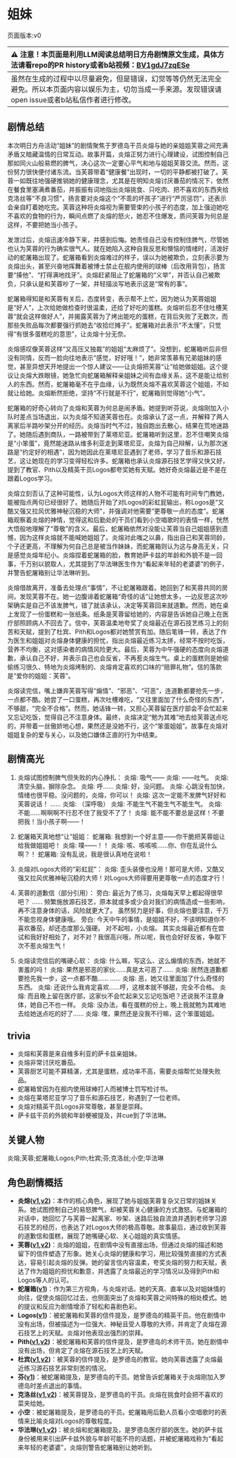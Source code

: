 # 姐妹
页面版本:v0
 

| :warning: 注意！本页面是利用LLM阅读总结明日方舟剧情原文生成，具体方法请看repo的PR history或者b站视频：[BV1gdJ7zqESe](https://www.bilibili.com/video/BV1gdJ7zqESe/)         |
|:----------------------------|
| 虽然在生成的过程中以尽量避免，但是错误，幻觉等等仍然无法完全避免。所以本页面内容以娱乐为主，切勿当成一手来源。发现错误请open issue或者b站私信作者进行修改。|



## 剧情总结
本次明日方舟活动“姐妹”的剧情聚焦于罗德岛干员炎熔与她的亲姐姐芙蓉之间充满矛盾又暗藏温情的日常互动。故事开篇，炎熔正努力进行心理建设，试图控制自己那如同火山般易燃的脾气，决心这次一定要心平气和地与姐姐芙蓉交流。然而，这份努力很快便付诸东流。当芙蓉带着“健康餐”出现时，一切的平静都被打破了。芙蓉一如既往地强硬推销她的健康理念，尤其是在明知炎熔讨厌番茄的情况下，依然在餐食里塞满煮番茄，并振振有词地指出炎熔挑食、只吃肉、把不喜欢的东西夹给克洛丝等“不良习惯”，扬言要对炎熔这个“不乖的坏孩子”进行“严厉惩罚”，还表示会亲自盯着她吃完。芙蓉这种将炎熔视为需要管束的小孩子的态度，加上强迫她吃不喜欢的食物的行为，瞬间点燃了炎熔的怒火，她忍不住爆发，质问芙蓉为何总是这样，不要把她当小孩子。

发泄过后，炎熔迅速冷静下来，并感到后悔。她责怪自己没有控制住脾气，尽管她也认为芙蓉的行为确实很气人。就在她陷入这种自我反思和懊恼的情绪时，活泼好动的蛇屠箱出现了。蛇屠箱看到炎熔难过的样子，误以为她被欺负，立刻表示要为炎熔出头，甚至兴奋地挥舞着被博士禁止在舰内使用的球棒（后改用背包），扬言要“揍他”、“打得满地找牙”。炎熔赶紧阻止了蛇屠箱的“义举”，并否认自己被欺负，只承认是和芙蓉吵了一架，并轻描淡写地表示这是“常有的事”。

蛇屠箱得知是和芙蓉有关后，态度转变，表示帮不上忙，因为她认为芙蓉姐姐是“好人”，上次给她做检查时很温柔，还给了好吃的蛋糕。炎熔听后忍不住吐槽芙蓉“就会这样做好人”，并揭露芙蓉为了烤出能吃的蛋糕，在背后失败了无数次，而那些失败品每次都要强行抓她去“收拾烂摊子”。蛇屠箱对此表示“不太懂”，只觉得“有很多蛋糕吃的意思”，让炎熔十分无奈。

炎熔感叹像芙蓉这样“又高压又独裁”的姐姐“太麻烦了”。没想到，蛇屠箱听后非但没有同情，反而一脸向往地表示“感觉，好好哦！”，她非常羡慕有兄弟姐妹的感觉，甚至异想天开地提出一个惊人建议——让炎熔把芙蓉“让”给她做姐姐。这个提议让炎熔大跌眼镜，她急忙向蛇屠箱解释亲姐妹之间有血缘关系，这不是能让给别人的东西。然而，蛇屠箱毫不在乎血缘，认为既然炎熔不喜欢芙蓉这个姐姐，不如就让给她。炎熔断然拒绝，坚持“不行就是不行”，蛇屠箱则觉得她“小气”。

蛇屠箱的好奇心转向了炎熔和芙蓉为何总是闹矛盾。她提到听芬说，炎熔刚加入小队时差点当场退出，以为炎熔不知道芙蓉也在。炎熔承认了这一点，并解释了两人离家后半路吵架分开的经历。炎熔当时气不过，独自跑出去散心，结果在荒地迷路了。她随后遇到商队，一路被带到了莱塔尼亚。蛇屠箱听到这里，忍不住嘲笑炎熔是“小笨蛋”，竟然能迷路从维多利亚走到莱塔尼亚。炎熔为自己辩解，认为那次迷路是“约定好的相遇”，因为她因此在莱塔尼亚遇到了老师，学习了音乐和源石技艺，这让她现在的学习变得轻松许多。蛇屠箱也承认炎熔源石技艺学得又快又好，提到了教官、Pith以及精英干员Logos都夸奖她有天赋。她好奇炎熔最近是不是在跟着Logos学习。

炎熔立刻否认了这种可能性，认为Logos大师这样的人物不可能有时间专门教她，能被指点两句已经很好了。她随后开始了对Logos的彩虹屁输出，称Logos是“又酷又强又拉风优雅神秘沉稳的大师”，并强调对他需要“更尊敬一点的态度”。蛇屠箱观察着炎熔的神情，觉得这和后勤处的干员们看到小空唱歌时的表情一样，恍然大悟般地理解了“尊敬”的含义。最后，蛇屠箱依然对没能让芙蓉当自己姐姐感到遗憾，因为这样炎熔就不能喊她姐姐了。炎熔对此嗤之以鼻，指出自己和芙蓉同龄，个子还更高，不理解为何自己总是被当作妹妹，而蛇屠箱则认为这与身高无关，只是感觉炎熔年纪小。炎熔捏着蛇屠箱的脸，教育她萨卡兹的年龄和外貌不是一回事，千万别以貌取人，尤其提到了华法琳医生作为“看起来年轻的老婆婆”的例子，并警告蛇屠箱别让华法琳听到。

炎熔借故离开，准备去处理点“事情”，不让蛇屠箱跟着。她回到了和芙蓉共同的房间，发现芙蓉不在。她一边腹诽着蛇屠箱“奇怪的话”让她想太多，一边反思这次吵架确实是自己不该发脾气，错了就该承认，决定等芙蓉回来就道歉。然而，她在桌上发现了一份蛋糕和一张纸条。纸条是芙蓉留给她的，内容是告诉她自己晚上在医疗部照顾病人不回去了。信中，芙蓉温柔地夸奖了炎熔最近在源石技艺练习上的刻苦和天赋，提到了杜宾、Pith和Logos都对她赞赏有加。随后笔锋一转，表达了作为医生和姐姐对炎熔身体健康的担忧，指出炎熔最近练习太拼，经常不按时吃饭，营养不均衡，这对感染者的病情风险更大。最后，芙蓉为中午强硬的态度向炎熔道歉，承认自己不好，并表示自己也会反省，不再惹炎熔生气。桌上的蛋糕则是她偷偷练习很久、特地为炎熔烤制的、炎熔肯定喜欢的口味的“赔罪礼物”。信的落款是“爱你的姐姐：芙蓉”。

炎熔读完信，嘴上嫌弃芙蓉写得“煽情”、“邪恶”、“可恶”，连道歉都要抢先一步，一点都不酷。她尝了一口蛋糕，再次吐槽难吃，“又往里面加了什么奇怪的东西”，不够甜，“完全不合格”。然而，她话锋一转，又担心芙蓉留在医疗部会不会忙起来又忘记吃饭，觉得自己不注意身体。最终，炎熔决定“勉为其难”地去给芙蓉送点吃的，并带着一丝傲娇地心想，果然还是没她不行，这个“笨蛋姐姐”。故事在炎熔对姐姐复杂的爱与关心，以及她口嫌体正直的行为中结束。
## 剧情高光
1. 炎熔试图控制脾气但失败的内心挣扎：
炎熔: 吸气——
炎熔: ——吐气。
炎熔: 清空头脑，摒除杂念。
炎熔: 呼......
炎熔: 好，没问题。
炎熔: 心跳没有加快，情绪也很平稳。没问题的，炎熔，你可以！
炎熔: 这次一定能不发脾气好好和芙蓉说话！
......
炎熔: （深呼吸）
炎熔: 不能生气不能生气不能生气。
炎熔: 不能......啊啊啊不行忍不住了我受不了了！
炎熔: 能不能不要总是这样！不要把我！当小孩子啊——！

2. 蛇屠箱天真地想“让”姐姐：
蛇屠箱: 我想到一个好主意——你干脆把芙蓉姐让给我做姐姐吧！
炎熔: 噗——！！
炎熔: 咳、咳咳咳......你、你在乱说什么啊？！
蛇屠箱: 没有乱说，我是很认真地在说啦！

3. 炎熔对Logos大师的“彩虹屁”：
炎熔: 歪头装傻也没用！那可是大师，又酷又强又拉风优雅神秘沉稳的大师！对Logos大师得要用更尊敬一点的态度才行！

4. 芙蓉的道歉信（部分引用）：
旁白: 最近为了练习，炎熔每天早上都起得很早吧？ ...... 频繁施放源石技艺，原本就或多或少会对我们的病情造成一些影响，再不注意身体的话，风险就更大了。 虽然努力是好事，但炎熔也要注意，千万不能忽视身体健康哦。
旁白: 今天中午的事情，是姐姐不好，不该明知道你不喜欢番茄，却还态度那么强硬。 对不起啦，小炎熔。 其实炎熔最近都有在尝试和我好好相处了，对不对？我很高兴哦，所以呢，我也会好好反省，争取下次不惹炎熔生气！

5. 炎熔读完信后的嘴硬心软：
炎熔: 什么嘛，写这么、这么煽情的东西，她就不害羞的吗！
炎熔: 果然是邪恶的家伙......真是太可恶了......
炎熔: 居然连道歉都要抢先我一步，这一点都不酷......
......
炎熔: 恶，她又往里面加了什么奇怪的东西。
炎熔: 还说什么我肯定喜欢......哼，这根本就不够甜，完全不合格。
炎熔: 而且晚上留在医疗部，这家伙不会忙起来又忘记吃饭吧？还说我不注意身体，她自己不也一样。
炎熔: 没办法，看在蛋糕的份上，晚上我就勉为其难地去给她送点吃的好了......
炎熔: 嘿，果然还是没我不行嘛，这个笨蛋姐姐。
## trivia
- 炎熔和芙蓉是来自维多利亚的萨卡兹亲姐妹。
- 炎熔非常讨厌吃番茄。
- 芙蓉厨艺可能不算精湛，尤其是蛋糕，成功率不高，需要炎熔帮忙处理失败品。
- 蛇屠箱曾因为在舰内使用球棒打人而被博士罚写检讨书。
- 炎熔在莱塔尼亚学习了音乐和源石技艺，称遇到了一位老师。
- 炎熔对精英干员Logos非常尊敬，甚至是崇拜。
- 萨卡兹干员的外貌和年龄梗被提及，并cue到了华法琳。
## 关键人物
炎熔;芙蓉;蛇屠箱;Logos;Pith;杜宾;芬;克洛丝;小空;华法琳
## 角色剧情概括
-   **炎熔([v1](../chars/char_121_lava.md),[v2](../char_v3/char_121_lava.md))**：本作的核心角色，展现了她与姐姐芙蓉复杂又日常的姐妹关系。她试图控制自己的易怒脾气，却被芙蓉关心健康的方式激怒。与蛇屠箱的对话中，她回忆了与芙蓉一起离家、吵架、迷路后独自流浪并遇到老师学习源石技艺的经历，也表达了对Logos大师的极高尊敬。故事最后，通过收到芙蓉的道歉信和蛋糕，展现了她嘴硬心软、关心姐姐的真实情感。
-   **芙蓉([v1](../chars/char_120_hibisc.md),[v2](../char_v3/char_120_hibisc.md))**：炎熔的姐姐，在剧情中没有直接出场，但通过炎熔的描述和她留下的信件塑造了形象。她关心炎熔的健康和学习，用比较强势直接的方式表达，容易引起炎熔的反弹。她的留言信内容温柔，夸奖炎熔的努力和天赋，表达了作为姐姐的担忧和歉意，并透露了炎熔最近的学习情况以及得到Pith和Logos等人的认可。
-   **蛇屠箱([v1](../chars/char_150_snakek.md))**：作为第三方视角，与炎熔对话。她的天真、直率以及对姐妹情的向往，促使炎熔回忆过去，也侧面突出了炎熔和芙蓉之间特殊的相处模式。她的提议和反应为剧情增添了轻松和喜剧色彩。
-   **Logos([v1](../chars/extended_char_Logos.md))**：被蛇屠箱和芙蓉的信件提及，是罗德岛的精英干员。他在剧情中没有出场，但被描述为一位强大、神秘且受人尊敬的大师，并肯定了炎熔在源石技艺上的天赋。炎熔对他表现出强烈的崇拜。
-   **Pith([v1](../chars/char_612_accast.md),[v2](../char_v3/char_612_accast.md))**：被蛇屠箱和芙蓉的信件提及，是罗德岛的术师干员。她在剧情中没有出场，但肯定了炎熔在源石技艺上的天赋。
-   **杜宾([v1](../chars/char_130_doberm.md),[v2](../char_v3/char_130_doberm.md))**：被芙蓉的信件提及，是罗德岛的教官。她向芙蓉透露了炎熔最近练习源石技艺非常刻苦的情况。
-   **芬([v1](../chars/char_123_fang.md))**：被蛇屠箱提及，是罗德岛的干员。她曾告诉蛇屠箱关于炎熔刚加入罗德岛时差点退出的事情。
-   **克洛丝([v1](../chars/char_124_kroos.md),[v2](../char_v3/char_124_kroos.md))**：被芙蓉提及，是罗德岛的干员。炎熔在挑食时会把不喜欢的菜夹给她。
-   **小空**：被蛇屠箱提及，是罗德岛的干员。蛇屠箱用后勤人员看小空唱歌时的表情来比喻炎熔对Logos的尊敬程度。
-   **华法琳([v1](../chars/char_171_bldsk.md),[v2](../char_v3/char_171_bldsk.md))**：被炎熔和蛇屠箱提及，是罗德岛医疗部的医生。她的萨卡兹身份被用来引出萨卡兹外貌与年龄可能不符的话题，并被蛇屠箱戏称为“看起来年轻的老婆婆”，炎熔则警告蛇屠箱别让她听到。